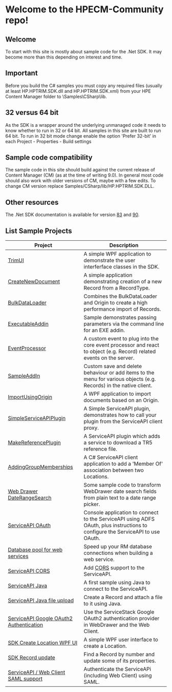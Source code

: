 # Welcome to the HPECM-Community repo!
## Welcome
To start with this site is mostly about sample code for the .Net SDK.  It may become more than this depending on interest and time.

## Important
Before you build the C# samples you must copy any required files (usually at least HP.HPTRIM.SDK.dll and HP.HPTRIM.SDK.xml) from your HPE Content Manager folder to \Samples\CSharp\lib.

## 32 versus 64 bit
As the SDK is a wrapper around the underlying unmanaged code it needs to know whether to run in 32 or 64 bit.  All samples in this site are built to run 64 bit.  To run in 32 bit mode change enable the option 'Prefer 32-bit' in each Project - Properties - Build settings

## Sample code compatibility
The sample code in this site should build against the current release of Content Manager (CM) (as at the time of writing 9.0).  In general most code should also work with older versions of CM, maybe with a few edits.  To change CM version replace Samples/CSharp/lib/HP.HPTRIM.SDK.DLL.

## Other resources
The .Net SDK documentation is available for version [83](http://sdk.hpecm.xyz/83/index.html) and [90](http://sdk.hpecm.xyz/90/index.html).

## List Sample Projects

| Project                                                                     | Description                                                                            |
| --------------------------------------------------------------------------- |----------------------------------------------------------------------------------------|
| [TrimUI](Samples/SDK/CSharp/TrimUI)                                         | A simple WPF application to demonstrate the user interferface classes in the SDK.      |
| [CreateNewDocument](Samples/SDK/CSharp/CreateNewDocument/)                  | A simple application demonstrating creation of a new Record from a RecordType.         | 
| [BulkDataLoader](Samples/SDK/CSharp/BulkDataLoader/)                       | Combines the BulkDataLoader and Origin to create a high performance import of Records. |
| [ExecutableAddin](Samples/SDK/CSharp/ExecutableAddin/)                      | Sample demonstrates passing parameters via the command line for an EXE addin.          |
| [EventProcessor](Samples/SDK/CSharp/EventProcessor/)                        | A custom event to plug into the core event processor and react to object (e.g. Record) related events on the server.|
| [SampleAddIn](Samples/SDK/CSharp/SampleAddIn/)                              | Custom save and delete behaviour or add items to the menu for various objects (e.g. Records) in the native client. |
| [ImportUsingOrigin](Samples/SDK/CSharp/ImportUsingOrigin/)                  | A WPF application to import documents based on an Origin. |
| [SimpleServiceAPIPlugin](Samples/ServiceAPI/CSharp/SimpleServiceAPIPlugin/) | A Simple ServiceAPI plugin, demonstrates how to call your plugin from the ServiceAPI client proxy. |
| [MakeReferencePlugin](Samples/ServiceAPI/CSharp/MakeReferencePlugin/)       | A ServiceAPI plugin which adds a service to download a TR5 reference file. |
| [AddingGroupMemberships](Samples/ServiceAPI/CSharp/AddingGroupMemberships/) | A C# ServiceAPI client application to add a 'Member Of' association between two Locations. |
| [Web Drawer DateRangeSearch](Samples/WebDrawer/DateRangeSearch/) | Some sample code to transform WebDrawer date search fields from plain text to a date range picker. |
| [ServiceAPI OAuth](Samples/ServiceAPI/CSharp/ADFSOauthClient/) | Console application to connect to the ServiceAPI using ADFS OAuth, plus instructions to configure the ServiceAPI to use OAuth. |
| [Database pool for web services](Samples/SDK/CSharp/DatabasePool/)   | Speed up your RM database connections when building a web service. |
| [ServiceAPI CORS](Samples/ServiceAPI/CSharp/CORSModule/) | Add [CORS](https://en.wikipedia.org/wiki/Cross-origin_resource_sharing) support to the ServiceAPI. |
| [ServiceAPI Java](Samples/ServiceAPI/Java/MyTestConsole/) | A first sample using Java to connect to the ServiceAPI. |
| [ServiceAPI Java file upload](Samples/ServiceAPI/Java/SampleFileUpload/) | Create a Record and attach a file to it using Java. |
| [ServiceAPI Google OAuth2 Authentication](Samples/ServiceAPI/CSharp/GoogleAuthPlugin/) | Use the ServiceStack Google OAuth2 authentication provider in WebDrawer and the Web Client. |
| [SDK Create Location WPF UI](Samples/SDK/CSharp/CreateLocation) | A simple WPF user interface to create a Location. |
| [SDK Record update](Samples/SDK/CSharp/Record_Update_SDKSample) | Find a Record by number and update some of its properties. |
| [ServiceAPI / Web Client SAML support](Samples/ServiceAPI/CSharp/ComponentSpaceSAMLPlugin) | Authenticate the ServiceAPi (including Web Client) using SAML. |


